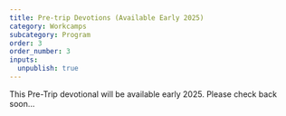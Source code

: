 ```yaml
---
title: Pre-trip Devotions (Available Early 2025)
category: Workcamps
subcategory: Program
order: 3
order_number: 3
inputs:
  unpublish: true
---
```

This Pre-Trip devotional will be available early 2025. Please check back soon…